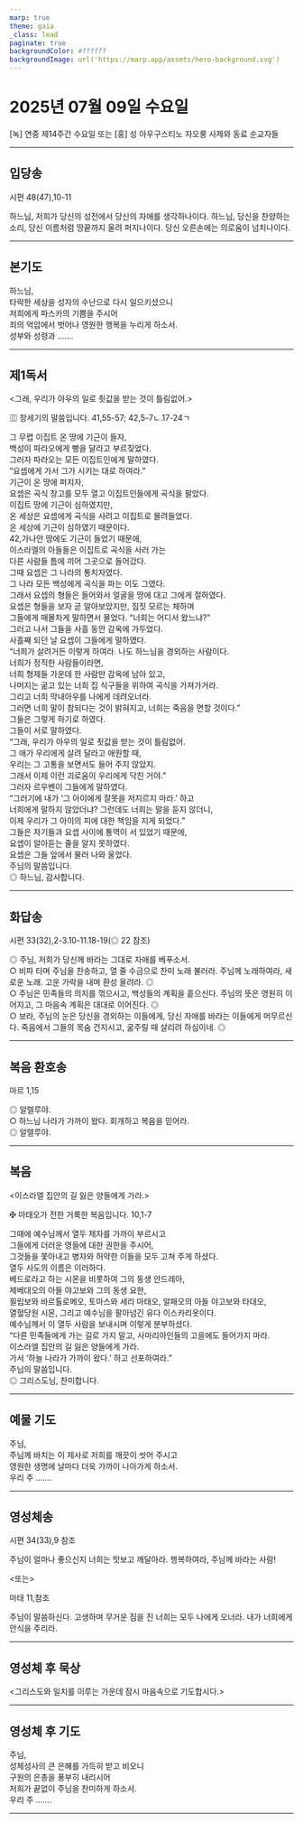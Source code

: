 ```yaml
---
marp: true
theme: gaia
_class: lead
paginate: true
backgroundColor: #ffffff
backgroundImage: url('https://marp.app/assets/hero-background.svg')
---
```


# 2025년 07월 09일 수요일

[녹] 연중 제14주간 수요일 또는 [홍] 성 아우구스티노 자오룽 사제와 동료 순교자들  




---

## 입당송

시편 48(47),10-11

하느님, 저희가 당신의 성전에서 당신의 자애를 생각하나이다. 하느님, 당신을 찬양하는 소리, 당신 이름처럼 땅끝까지 울려 퍼지나이다. 당신 오른손에는 의로움이 넘치나이다.  
  


---

## 본기도

하느님,  
타락한 세상을 성자의 수난으로 다시 일으키셨으니  
저희에게 파스카의 기쁨을 주시어  
죄의 억압에서 벗어나 영원한 행복을 누리게 하소서.  
성부와 성령과 …….  
  


---

## 제1독서

<그래, 우리가 아우의 일로 죗값을 받는 것이 틀림없어.>

▥ 창세기의 말씀입니다. 41,55-57; 42,5-7ㄴ.17-24ㄱ

그 무렵 이집트 온 땅에 기근이 들자,  
백성이 파라오에게 빵을 달라고 부르짖었다.  
그러자 파라오는 모든 이집트인에게 말하였다.  
“요셉에게 가서 그가 시키는 대로 하여라.”  
기근이 온 땅에 퍼지자,  
요셉은 곡식 창고를 모두 열고 이집트인들에게 곡식을 팔았다.  
이집트 땅에 기근이 심하였지만,  
온 세상은 요셉에게 곡식을 사려고 이집트로 몰려들었다.  
온 세상에 기근이 심하였기 때문이다.  
42,가나안 땅에도 기근이 들었기 때문에,  
이스라엘의 아들들은 이집트로 곡식을 사러 가는  
다른 사람들 틈에 끼어 그곳으로 들어갔다.  
그때 요셉은 그 나라의 통치자였다.  
그 나라 모든 백성에게 곡식을 파는 이도 그였다.  
그래서 요셉의 형들은 들어와서 얼굴을 땅에 대고 그에게 절하였다.  
요셉은 형들을 보자 곧 알아보았지만, 짐짓 모르는 체하며  
그들에게 매몰차게 말하면서 물었다. “너희는 어디서 왔느냐?”  
그러고 나서 그들을 사흘 동안 감옥에 가두었다.  
사흘째 되던 날 요셉이 그들에게 말하였다.  
“너희가 살려거든 이렇게 하여라. 나도 하느님을 경외하는 사람이다.  
너희가 정직한 사람들이라면,  
너희 형제들 가운데 한 사람만 감옥에 남아 있고,  
나머지는 굶고 있는 너희 집 식구들을 위하여 곡식을 가져가거라.  
그리고 너희 막내아우를 나에게 데려오너라.  
그러면 너희 말이 참되다는 것이 밝혀지고, 너희는 죽음을 면할 것이다.”  
그들은 그렇게 하기로 하였다.  
그들이 서로 말하였다.  
“그래, 우리가 아우의 일로 죗값을 받는 것이 틀림없어.  
그 애가 우리에게 살려 달라고 애원할 때,  
우리는 그 고통을 보면서도 들어 주지 않았지.  
그래서 이제 이런 괴로움이 우리에게 닥친 거야.”  
그러자 르우벤이 그들에게 말하였다.  
“그러기에 내가 ‘그 아이에게 잘못을 저지르지 마라.’ 하고  
너희에게 말하지 않았더냐? 그런데도 너희는 말을 듣지 않더니,  
이제 우리가 그 아이의 피에 대한 책임을 지게 되었다.”  
그들은 자기들과 요셉 사이에 통역이 서 있었기 때문에,  
요셉이 알아듣는 줄을 알지 못하였다.  
요셉은 그들 앞에서 물러 나와 울었다.  
주님의 말씀입니다.  
◎ 하느님, 감사합니다.  
  


---

## 화답송

시편 33(32),2-3.10-11.18-19(◎ 22 참조)

◎ 주님, 저희가 당신께 바라는 그대로 자애를 베푸소서.  
○ 비파 타며 주님을 찬송하고, 열 줄 수금으로 찬미 노래 불러라. 주님께 노래하여라, 새로운 노래. 고운 가락을 내며 환성 올려라. ◎  
○ 주님은 민족들의 의지를 꺾으시고, 백성들의 계획을 흩으신다. 주님의 뜻은 영원히 이어지고, 그 마음속 계획은 대대로 이어진다. ◎  
○ 보라, 주님의 눈은 당신을 경외하는 이들에게, 당신 자애를 바라는 이들에게 머무르신다. 죽음에서 그들의 목숨 건지시고, 굶주릴 때 살리려 하심이네. ◎  
  


---

## 복음 환호송

마르 1,15

◎ 알렐루야.  
○ 하느님 나라가 가까이 왔다. 회개하고 복음을 믿어라.  
◎ 알렐루야.  
  


---

## 복음

<이스라엘 집안의 길 잃은 양들에게 가라.>

✠ 마태오가 전한 거룩한 복음입니다. 10,1-7

그때에 예수님께서 열두 제자를 가까이 부르시고  
그들에게 더러운 영들에 대한 권한을 주시어,  
그것들을 쫓아내고 병자와 허약한 이들을 모두 고쳐 주게 하셨다.  
열두 사도의 이름은 이러하다.  
베드로라고 하는 시몬을 비롯하여 그의 동생 안드레아,  
제베대오의 아들 야고보와 그의 동생 요한,  
필립보와 바르톨로메오, 토마스와 세리 마태오, 알패오의 아들 야고보와 타대오,  
열혈당원 시몬, 그리고 예수님을 팔아넘긴 유다 이스카리옷이다.  
예수님께서 이 열두 사람을 보내시며 이렇게 분부하셨다.  
“다른 민족들에게 가는 길로 가지 말고, 사마리아인들의 고을에도 들어가지 마라.  
이스라엘 집안의 길 잃은 양들에게 가라.  
가서 ‘하늘 나라가 가까이 왔다.’ 하고 선포하여라.”  
주님의 말씀입니다.  
◎ 그리스도님, 찬미합니다.  
  


---

## 예물 기도

주님,  
주님께 바치는 이 제사로 저희를 깨끗이 씻어 주시고  
영원한 생명에 날마다 더욱 가까이 나아가게 하소서.  
우리 주 …….  
  


---

## 영성체송

시편 34(33),9 참조

주님이 얼마나 좋으신지 너희는 맛보고 깨달아라. 행복하여라, 주님께 바라는 사람!  
  
<또는>  
  
마태 11,참조  
  
주님이 말씀하신다. 고생하며 무거운 짐을 진 너희는 모두 나에게 오너라. 내가 너희에게 안식을 주리라.  


---

## 영성체 후 묵상

<그리스도와 일치를 이루는 가운데 잠시 마음속으로 기도합시다.>  


---

## 영성체 후 기도

주님,  
성체성사의 큰 은혜를 가득히 받고 비오니  
구원의 은총을 풍부히 내리시어  
저희가 끝없이 주님을 찬미하게 하소서.  
우리 주 …….  
  


---
